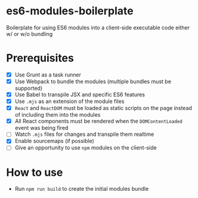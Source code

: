 # es6-modules-boilerplate
Boilerplate for using ES6 modules into a client-side executable code either w/ or w/o bundling

# Prerequisites
 - [x] Use Grunt as a task runner
 - [x] Use Webpack to bundle the modules (multiple bundles must be supported)
 - [x] Use Babel to transpile JSX and specific ES6 features
 - [x] Use `.mjs` as an extension of the module files
 - [x] `React` and `ReactDOM` must be loaded as static scripts on the page instead of including them into the modules
 - [x] All React components must be rendered when the `DOMContentLoaded` event was being fired
 - [ ] Watch `.mjs` files for changes and transpile them realtime
 - [x] Enable sourcemaps (if possible)
 - [ ] Give an opportunity to use `npm` modules on the client-side

# How to use
 - Run `npm run build` to create the initial modules bundle
